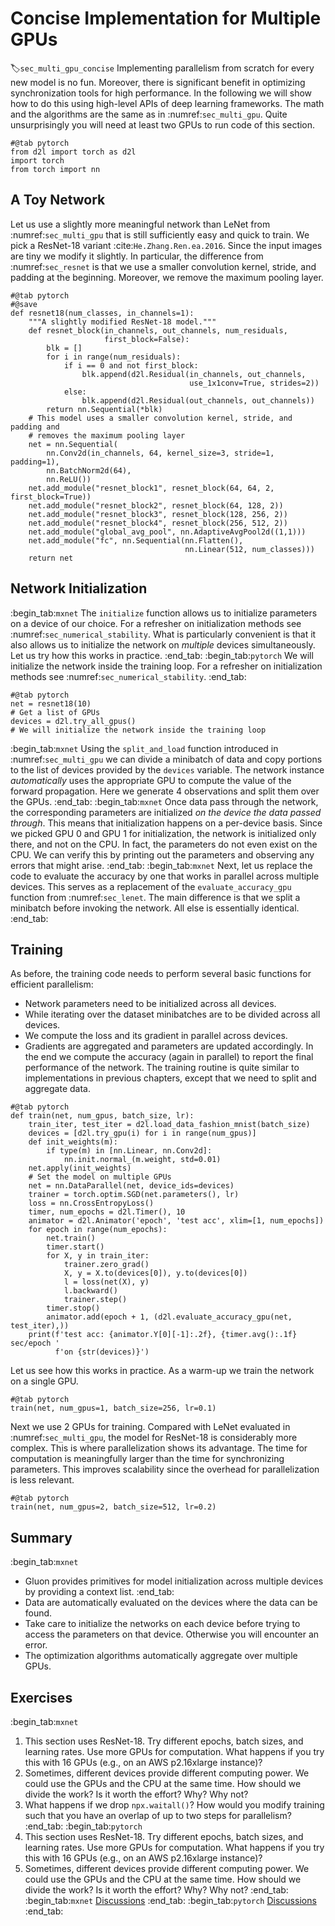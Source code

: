 # Concise Implementation for Multiple GPUs
:label:`sec_multi_gpu_concise`
Implementing parallelism from scratch for every new model is no fun. Moreover, there is significant benefit in optimizing synchronization tools for high performance. In the following we will show how to do this using high-level APIs of deep learning frameworks.
The math and the algorithms are the same as in :numref:`sec_multi_gpu`.
Quite unsurprisingly you will need at least two GPUs to run code of this section.
```{.python .input}
#@tab pytorch
from d2l import torch as d2l
import torch
from torch import nn
```
## A Toy Network
Let us use a slightly more meaningful network than LeNet from :numref:`sec_multi_gpu` that is still sufficiently easy and quick to train. 
We pick a ResNet-18 variant :cite:`He.Zhang.Ren.ea.2016`. Since the input images are tiny we modify it slightly. In particular, the difference from :numref:`sec_resnet` is that we use a smaller convolution kernel, stride, and padding at the beginning.
Moreover, we remove the maximum pooling layer.
```{.python .input}
#@tab pytorch
#@save
def resnet18(num_classes, in_channels=1):
    """A slightly modified ResNet-18 model."""
    def resnet_block(in_channels, out_channels, num_residuals,
                     first_block=False):
        blk = []
        for i in range(num_residuals):
            if i == 0 and not first_block:
                blk.append(d2l.Residual(in_channels, out_channels,
                                        use_1x1conv=True, strides=2))
            else:
                blk.append(d2l.Residual(out_channels, out_channels))
        return nn.Sequential(*blk)
    # This model uses a smaller convolution kernel, stride, and padding and
    # removes the maximum pooling layer
    net = nn.Sequential(
        nn.Conv2d(in_channels, 64, kernel_size=3, stride=1, padding=1),
        nn.BatchNorm2d(64),
        nn.ReLU())
    net.add_module("resnet_block1", resnet_block(64, 64, 2, first_block=True))
    net.add_module("resnet_block2", resnet_block(64, 128, 2))
    net.add_module("resnet_block3", resnet_block(128, 256, 2))
    net.add_module("resnet_block4", resnet_block(256, 512, 2))
    net.add_module("global_avg_pool", nn.AdaptiveAvgPool2d((1,1)))
    net.add_module("fc", nn.Sequential(nn.Flatten(),
                                       nn.Linear(512, num_classes)))
    return net
```
## Network Initialization
:begin_tab:`mxnet`
The `initialize` function allows us to initialize parameters on a device of our choice.
For a refresher on initialization methods see :numref:`sec_numerical_stability`. What is particularly convenient is that it also allows us to initialize the network on *multiple* devices simultaneously. Let us try how this works in practice.
:end_tab:
:begin_tab:`pytorch`
We will initialize the network inside the training loop.
For a refresher on initialization methods see :numref:`sec_numerical_stability`.
:end_tab:
```{.python .input}
#@tab pytorch
net = resnet18(10)
# Get a list of GPUs
devices = d2l.try_all_gpus()
# We will initialize the network inside the training loop
```
:begin_tab:`mxnet`
Using the `split_and_load` function introduced in :numref:`sec_multi_gpu` we can divide a minibatch of data and copy portions to the list of devices provided by the `devices` variable. The network instance *automatically* uses the appropriate GPU to compute the value of the forward propagation. Here we generate 4 observations and split them over the GPUs.
:end_tab:
:begin_tab:`mxnet`
Once data pass through the network, the corresponding parameters are initialized *on the device the data passed through*.
This means that initialization happens on a per-device basis. Since we picked GPU 0 and GPU 1 for initialization, the network is initialized only there, and not on the CPU. In fact, the parameters do not even exist on the CPU. We can verify this by printing out the parameters and observing any errors that might arise.
:end_tab:
:begin_tab:`mxnet`
Next, let us replace the code to evaluate the accuracy by one that works in parallel across multiple devices. This serves as a replacement of the `evaluate_accuracy_gpu` function from :numref:`sec_lenet`. The main difference is that we split a minibatch before invoking the network. All else is essentially identical.
:end_tab:
## Training
As before, the training code needs to perform several basic functions for efficient parallelism:
* Network parameters need to be initialized across all devices.
* While iterating over the dataset minibatches are to be divided across all devices.
* We compute the loss and its gradient in parallel across devices.
* Gradients are aggregated and parameters are updated accordingly.
In the end we compute the accuracy (again in parallel) to report the final performance of the network. The training routine is quite similar to implementations in previous chapters, except that we need to split and aggregate data.
```{.python .input}
#@tab pytorch
def train(net, num_gpus, batch_size, lr):
    train_iter, test_iter = d2l.load_data_fashion_mnist(batch_size)
    devices = [d2l.try_gpu(i) for i in range(num_gpus)]
    def init_weights(m):
        if type(m) in [nn.Linear, nn.Conv2d]:
            nn.init.normal_(m.weight, std=0.01)
    net.apply(init_weights)
    # Set the model on multiple GPUs
    net = nn.DataParallel(net, device_ids=devices)
    trainer = torch.optim.SGD(net.parameters(), lr)
    loss = nn.CrossEntropyLoss()
    timer, num_epochs = d2l.Timer(), 10
    animator = d2l.Animator('epoch', 'test acc', xlim=[1, num_epochs])
    for epoch in range(num_epochs):
        net.train()
        timer.start()
        for X, y in train_iter:
            trainer.zero_grad()
            X, y = X.to(devices[0]), y.to(devices[0])
            l = loss(net(X), y)
            l.backward()
            trainer.step()
        timer.stop()
        animator.add(epoch + 1, (d2l.evaluate_accuracy_gpu(net, test_iter),))
    print(f'test acc: {animator.Y[0][-1]:.2f}, {timer.avg():.1f} sec/epoch '
          f'on {str(devices)}')
```
Let us see how this works in practice. As a warm-up we train the network on a single GPU.
```{.python .input}
#@tab pytorch
train(net, num_gpus=1, batch_size=256, lr=0.1)
```
Next we use 2 GPUs for training. Compared with LeNet 
evaluated in :numref:`sec_multi_gpu`,
the model for ResNet-18 is considerably more complex. This is where parallelization shows its advantage. The time for computation is meaningfully larger than the time for synchronizing parameters. This improves scalability since the overhead for parallelization is less relevant.
```{.python .input}
#@tab pytorch
train(net, num_gpus=2, batch_size=512, lr=0.2)
```
## Summary
:begin_tab:`mxnet`
* Gluon provides primitives for model initialization across multiple devices by providing a context list.
:end_tab:
* Data are automatically evaluated on the devices where the data can be found.
* Take care to initialize the networks on each device before trying to access the parameters on that device. Otherwise you will encounter an error.
* The optimization algorithms automatically aggregate over multiple GPUs.
## Exercises
:begin_tab:`mxnet`
1. This section uses ResNet-18. Try different epochs, batch sizes, and learning rates. Use more GPUs for computation. What happens if you try this with 16 GPUs (e.g., on an AWS p2.16xlarge instance)?
1. Sometimes, different devices provide different computing power. We could use the GPUs and the CPU at the same time. How should we divide the work? Is it worth the effort? Why? Why not?
1. What happens if we drop `npx.waitall()`? How would you modify training such that you have an overlap of up to two steps for parallelism?
:end_tab:
:begin_tab:`pytorch`
1. This section uses ResNet-18. Try different epochs, batch sizes, and learning rates. Use more GPUs for computation. What happens if you try this with 16 GPUs (e.g., on an AWS p2.16xlarge instance)?
1. Sometimes, different devices provide different computing power. We could use the GPUs and the CPU at the same time. How should we divide the work? Is it worth the effort? Why? Why not?
:end_tab:
:begin_tab:`mxnet`
[Discussions](https://discuss.d2l.ai/t/365)
:end_tab:
:begin_tab:`pytorch`
[Discussions](https://discuss.d2l.ai/t/1403)
:end_tab: